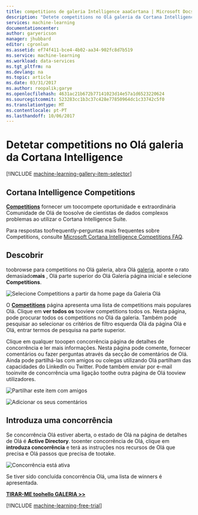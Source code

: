 ```yaml
---
title: competitions de galeria Intelligence aaaCortana | Microsoft Docs
description: "Detete competitions no Olá galeria da Cortana Intelligence."
services: machine-learning
documentationcenter: 
author: garyericson
manager: jhubbard
editor: cgronlun
ms.assetid: ef74f411-bce4-4b02-aa34-902fc8d7b519
ms.service: machine-learning
ms.workload: data-services
ms.tgt_pltfrm: na
ms.devlang: na
ms.topic: article
ms.date: 03/31/2017
ms.author: roopalik;garye
ms.openlocfilehash: 4631ac21b672b77141023d14e57a1d6523220624
ms.sourcegitcommit: 523283cc1b3c37c428e77850964dc1c33742c5f0
ms.translationtype: MT
ms.contentlocale: pt-PT
ms.lasthandoff: 10/06/2017
---
```

# <a name="discover-competitions-in-hello-cortana-intelligence-gallery"></a>Detetar competitions no Olá galeria da Cortana Intelligence
[!INCLUDE [machine-learning-gallery-item-selector](../../includes/machine-learning-gallery-item-selector.md)]

## <a name="cortana-intelligence-competitions"></a>Cortana Intelligence Competitions
**[Competitions](https://gallery.cortanaintelligence.com/competitions)**  fornecer um toocompete oportunidade e extraordinária Comunidade de Olá de toosolve de cientistas de dados complexos problemas ao utilizar o Cortana Intelligence Suite.

Para respostas toofrequently-perguntas mais frequentes sobre Competitions, consulte [Microsoft Cortana Intelligence Competitions FAQ](machine-learning-competition-faq.md).

## <a name="discover"></a>Descobrir
  toobrowse para competitions no Olá galeria, abra Olá [galeria](http://gallery.cortanaintelligence.com), aponte o rato demasiado**mais** , Olá parte superior do Olá Galeria página inicial e selecione **Competitions**.

![Selecione Competitions a partir da home page da Galeria Olá](media/machine-learning-gallery-competitions/select-competitions-in-gallery.png)

 O  **[Competitions](https://gallery.cortanaintelligence.com/competitions)**  página apresenta uma lista de competitions mais populares Olá.
Clique em **ver todos os** tooview competitions todos os.
Nesta página, pode procurar todos os competitions no Olá da galeria. Também pode pesquisar ao selecionar os critérios de filtro esquerda Olá da página Olá e Olá, entrar termos de pesquisa na parte superior.

 Clique em qualquer tooopen concorrência página de detalhes de concorrência e ler mais informações. Nesta página pode comente, fornecer comentários ou fazer perguntas através da secção de comentários de Olá. Ainda pode partilhá-las com amigos ou colegas utilizando Olá partilham das capacidades do LinkedIn ou Twitter. Pode também enviar por e-mail tooinvite de concorrência uma ligação toothe outra página de Olá tooview utilizadores.

![Partilhar este item com amigos](media/machine-learning-gallery-how-to-use-contribute-publish/share-links.png)

![Adicionar os seus comentários](media/machine-learning-gallery-how-to-use-contribute-publish/comments.png)

## <a name="enter-a-competition"></a>Introduza uma concorrência
Se concorrência Olá estiver aberta, o estado de Olá na página de detalhes de Olá é **Active Directory**. tooenter concorrência de Olá, clique em **introduza concorrência** e terá as instruções nos recursos de Olá que precisa e Olá passos que precisa de tootake.

![Concorrência está ativa](media/machine-learning-gallery-competitions/open-competition.png)

Se tiver sido concluída concorrência Olá, uma lista de winners é apresentada.

**[TIRAR-ME toohello GALERIA >>](http://gallery.cortanaintelligence.com)**

[!INCLUDE [machine-learning-free-trial](../../includes/machine-learning-free-trial.md)]

